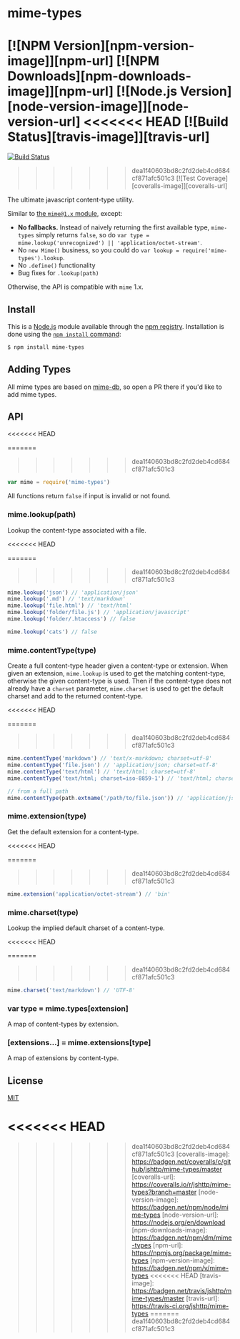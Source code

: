 # mime-types

[![NPM Version][npm-version-image]][npm-url]
[![NPM Downloads][npm-downloads-image]][npm-url]
[![Node.js Version][node-version-image]][node-version-url]
<<<<<<< HEAD
[![Build Status][travis-image]][travis-url]
=======
[![Build Status][ci-image]][ci-url]
>>>>>>> dea1f40603bd8c2fd2deb4cd684cf871afc501c3
[![Test Coverage][coveralls-image]][coveralls-url]

The ultimate javascript content-type utility.

Similar to [the `mime@1.x` module](https://www.npmjs.com/package/mime), except:

- __No fallbacks.__ Instead of naively returning the first available type,
  `mime-types` simply returns `false`, so do
  `var type = mime.lookup('unrecognized') || 'application/octet-stream'`.
- No `new Mime()` business, so you could do `var lookup = require('mime-types').lookup`.
- No `.define()` functionality
- Bug fixes for `.lookup(path)`

Otherwise, the API is compatible with `mime` 1.x.

## Install

This is a [Node.js](https://nodejs.org/en/) module available through the
[npm registry](https://www.npmjs.com/). Installation is done using the
[`npm install` command](https://docs.npmjs.com/getting-started/installing-npm-packages-locally):

```sh
$ npm install mime-types
```

## Adding Types

All mime types are based on [mime-db](https://www.npmjs.com/package/mime-db),
so open a PR there if you'd like to add mime types.

## API

<<<<<<< HEAD
<!-- eslint-disable no-unused-vars -->

=======
>>>>>>> dea1f40603bd8c2fd2deb4cd684cf871afc501c3
```js
var mime = require('mime-types')
```

All functions return `false` if input is invalid or not found.

### mime.lookup(path)

Lookup the content-type associated with a file.

<<<<<<< HEAD
<!-- eslint-disable no-undef -->

=======
>>>>>>> dea1f40603bd8c2fd2deb4cd684cf871afc501c3
```js
mime.lookup('json') // 'application/json'
mime.lookup('.md') // 'text/markdown'
mime.lookup('file.html') // 'text/html'
mime.lookup('folder/file.js') // 'application/javascript'
mime.lookup('folder/.htaccess') // false

mime.lookup('cats') // false
```

### mime.contentType(type)

Create a full content-type header given a content-type or extension.
When given an extension, `mime.lookup` is used to get the matching
content-type, otherwise the given content-type is used. Then if the
content-type does not already have a `charset` parameter, `mime.charset`
is used to get the default charset and add to the returned content-type.

<<<<<<< HEAD
<!-- eslint-disable no-undef -->

=======
>>>>>>> dea1f40603bd8c2fd2deb4cd684cf871afc501c3
```js
mime.contentType('markdown') // 'text/x-markdown; charset=utf-8'
mime.contentType('file.json') // 'application/json; charset=utf-8'
mime.contentType('text/html') // 'text/html; charset=utf-8'
mime.contentType('text/html; charset=iso-8859-1') // 'text/html; charset=iso-8859-1'

// from a full path
mime.contentType(path.extname('/path/to/file.json')) // 'application/json; charset=utf-8'
```

### mime.extension(type)

Get the default extension for a content-type.

<<<<<<< HEAD
<!-- eslint-disable no-undef -->

=======
>>>>>>> dea1f40603bd8c2fd2deb4cd684cf871afc501c3
```js
mime.extension('application/octet-stream') // 'bin'
```

### mime.charset(type)

Lookup the implied default charset of a content-type.

<<<<<<< HEAD
<!-- eslint-disable no-undef -->

=======
>>>>>>> dea1f40603bd8c2fd2deb4cd684cf871afc501c3
```js
mime.charset('text/markdown') // 'UTF-8'
```

### var type = mime.types[extension]

A map of content-types by extension.

### [extensions...] = mime.extensions[type]

A map of extensions by content-type.

## License

[MIT](LICENSE)

<<<<<<< HEAD
=======
[ci-image]: https://badgen.net/github/checks/jshttp/mime-types/master?label=ci
[ci-url]: https://github.com/jshttp/mime-types/actions?query=workflow%3Aci
>>>>>>> dea1f40603bd8c2fd2deb4cd684cf871afc501c3
[coveralls-image]: https://badgen.net/coveralls/c/github/jshttp/mime-types/master
[coveralls-url]: https://coveralls.io/r/jshttp/mime-types?branch=master
[node-version-image]: https://badgen.net/npm/node/mime-types
[node-version-url]: https://nodejs.org/en/download
[npm-downloads-image]: https://badgen.net/npm/dm/mime-types
[npm-url]: https://npmjs.org/package/mime-types
[npm-version-image]: https://badgen.net/npm/v/mime-types
<<<<<<< HEAD
[travis-image]: https://badgen.net/travis/jshttp/mime-types/master
[travis-url]: https://travis-ci.org/jshttp/mime-types
=======
>>>>>>> dea1f40603bd8c2fd2deb4cd684cf871afc501c3
